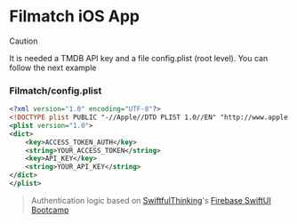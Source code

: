 # Filmatch iOS App


> [!CAUTION]
> It is needed a TMDB API key and a file config.plist (root level). You can follow the next example


### Filmatch/config.plist
```xml
<?xml version="1.0" encoding="UTF-8"?>
<!DOCTYPE plist PUBLIC "-//Apple//DTD PLIST 1.0//EN" "http://www.apple.com/DTDs/PropertyList-1.0.dtd">
<plist version="1.0">
<dict>
    <key>ACCESS_TOKEN_AUTH</key>
    <string>YOUR_ACCESS_TOKEN</string>
    <key>API_KEY</key>
    <string>YOUR_API_KEY</string>
</dict>
</plist>
```

> Authentication logic based on [SwiftfulThinking](https://github.com/SwiftfulThinking)'s [Firebase SwiftUI Bootcamp](https://github.com/SwiftfulThinking/Firebase-SwiftUI-Bootcamp)
